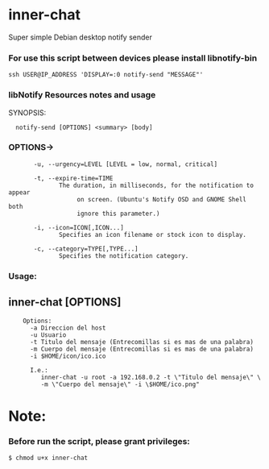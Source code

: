 # inner-chat
Super simple Debian desktop notify sender

###  For use this script between devices please install libnotify-bin
```
ssh USER@IP_ADDRESS 'DISPLAY=:0 notify-send "MESSAGE"'
```

### libNotify  Resources notes and usage
 SYNOPSIS:
```
  notify-send [OPTIONS] <summary> [body]                     
```
### OPTIONS-> 
```
       -u, --urgency=LEVEL [LEVEL = low, normal, critical]                   
                                                                             
       -t, --expire-time=TIME                                                
              The duration, in milliseconds, for the notification to appear  
                   on screen. (Ubuntu's Notify OSD and GNOME Shell both      
                   ignore this parameter.)                                   
                                                                             
       -i, --icon=ICON[,ICON...]                                             
              Specifies an icon filename or stock icon to display.           
                                                                             
       -c, --category=TYPE[,TYPE...]                                         
              Specifies the notification category. 
```     
### Usage:
## inner-chat [OPTIONS]
```
	Options:
	  -a Direccion del host
	  -u Usuario
	  -t Titulo del mensaje (Entrecomillas si es mas de una palabra)
	  -m Cuerpo del mensaje (Entrecomillas si es mas de una palabra)
	  -i $HOME/icon/ico.ico

	  I.e.:
	     inner-chat -u root -a 192.168.0.2 -t \"Titulo del mensaje\" \
	     -m \"Cuerpo del mensaje\" -i \$HOME/ico.png"
```

# Note:
### Before run the script, please grant privileges:
```
$ chmod u+x inner-chat
```
